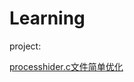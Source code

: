# Learning

project:

[processhider.c文件简单优化]([processhider.c文件简单优化.md](https://github.com/ghostsang/Learning-library/blob/main/processhider.c文件简单优化.md))


